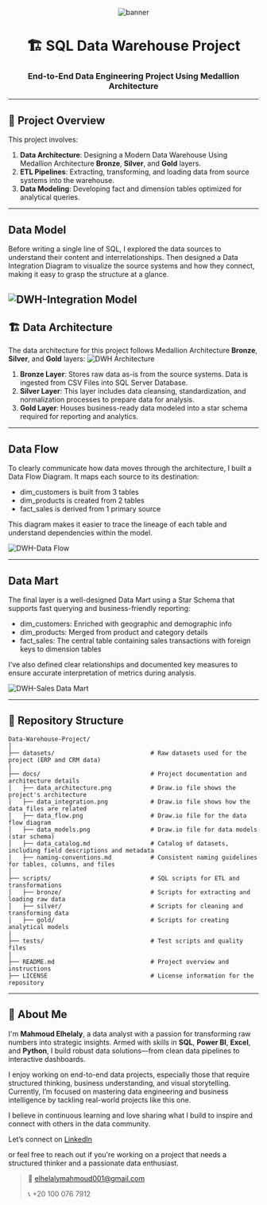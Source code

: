 <!-- Banner -->
<p align="center">
  <img src="https://capsule-render.vercel.app/api?type=waving&color=0E76A8&height=200&section=header&text=SQL%20Data%20Warehouse%20Project&fontSize=35&fontColor=ffffff" alt="banner"/>
</p>

<h1 align="center">🏗️ SQL Data Warehouse Project</h1>
<h3 align="center">End-to-End Data Engineering Project Using Medallion Architecture</h3>


---

## 📖 Project Overview

This project involves:

1. **Data Architecture**: Designing a Modern Data Warehouse Using Medallion Architecture **Bronze**, **Silver**, and **Gold** layers.
2. **ETL Pipelines**: Extracting, transforming, and loading data from source systems into the warehouse.
3. **Data Modeling**: Developing fact and dimension tables optimized for analytical queries.

---
## Data Model 

Before writing a single line of SQL, I explored the data sources to understand their content and interrelationships.
Then designed a Data Integration Diagram to visualize the source systems and how they connect, making it easy to grasp the structure at a glance.

![DWH-Integration Model](https://github.com/user-attachments/assets/dc0c6f7c-a266-4fc2-9971-c81dd0d1a51a)
---

## 🏗️ Data Architecture

The data architecture for this project follows Medallion Architecture **Bronze**, **Silver**, and **Gold** layers:
![DWH Architecture](https://github.com/user-attachments/assets/0613a37f-e13e-47f1-94a6-0a04baba3545)

1. **Bronze Layer**: Stores raw data as-is from the source systems. Data is ingested from CSV Files into SQL Server Database.
2. **Silver Layer**: This layer includes data cleansing, standardization, and normalization processes to prepare data for analysis.
3. **Gold Layer**: Houses business-ready data modeled into a star schema required for reporting and analytics.

---
## Data Flow 
To clearly communicate how data moves through the architecture, I built a Data Flow Diagram. It maps each source to its destination:

* dim_customers is built from 3 tables
* dim_products is created from 2 tables
* fact_sales is derived from 1 primary source

This diagram makes it easier to trace the lineage of each table and understand dependencies within the model.

![DWH-Data Flow](https://github.com/user-attachments/assets/ee6ddcda-7a16-4f02-9ece-22cb65a749a4)

---
## Data Mart
The final layer is a well-designed Data Mart using a Star Schema that supports fast querying and business-friendly reporting:

* dim_customers: Enriched with geographic and demographic info
* dim_products: Merged from product and category details
* fact_sales: The central table containing sales transactions with foreign keys to dimension tables

I’ve also defined clear relationships and documented key measures to ensure accurate interpretation of metrics during analysis.

![DWH-Sales Data Mart](https://github.com/user-attachments/assets/bc478708-f135-4c54-9fa4-0ad291e78f08)

---

## 📂 Repository Structure
```
Data-Warehouse-Project/
│
├── datasets/                           # Raw datasets used for the project (ERP and CRM data)
│
├── docs/                               # Project documentation and architecture details
│   ├── data_architecture.png           # Draw.io file shows the project's architecture
│   ├── data_integration.png            # Draw.io file shows how the data files are related
│   ├── data_flow.png                   # Draw.io file for the data flow diagram
│   ├── data_models.png                 # Draw.io file for data models (star schema)
│   ├── data_catalog.md                 # Catalog of datasets, including field descriptions and metadata
│   ├── naming-conventions.md           # Consistent naming guidelines for tables, columns, and files
│
├── scripts/                            # SQL scripts for ETL and transformations
│   ├── bronze/                         # Scripts for extracting and loading raw data
│   ├── silver/                         # Scripts for cleaning and transforming data
│   ├── gold/                           # Scripts for creating analytical models
│
├── tests/                              # Test scripts and quality files
│
├── README.md                           # Project overview and instructions
├── LICENSE                             # License information for the repository

```
---

## 🌟 About Me

I'm **Mahmoud Elhelaly**, a data analyst with a passion for transforming raw numbers into strategic insights.
Armed with skills in **SQL**, **Power BI**, **Excel**, and **Python**, I build robust data solutions—from clean data pipelines to interactive dashboards.

I enjoy working on end-to-end data projects, especially those that require structured thinking, business understanding, and visual storytelling.
Currently, I’m focused on mastering data engineering and business intelligence by tackling real-world projects like this one.

I believe in continuous learning and love sharing what I build to inspire and connect with others in the data community.

Let’s connect on 
[LinkedIn](https://www.linkedin.com/in/mahmoud--elhelaly/)

or feel free to reach out if you're working on a project that needs a structured thinker and a passionate data enthusiast.

> 📧 elhelalymahmoud001@gmail.com
> 
>📞 +20 100 076 7912
